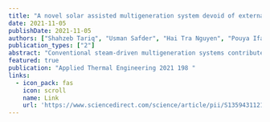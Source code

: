 ```yaml
---
title: "A novel solar assisted multigeneration system devoid of external utilities for drought adaptation considering water-exergy nexus analysis"
date: 2021-11-05
publishDate: 2021-11-05
authors: ["Shahzeb Tariq", "Usman Safder", "Hai Tra Nguyen", "Pouya Ifaei", "SungKu Heo", "ChangKyoo Yoo"]
publication_types: ["2"]
abstract: "Conventional steam-driven multigeneration systems contribute to environmental damage by losing significant freshwater and emitting greenhouse gases. Here, a novel solar-powered steam jet ejector-based multigeneration system independent of external cold utilities is proposed for climate change adaptation. A Rankine cycle, an organic Rankine cycle, and a reverse osmosis desalination unit are fully integrated for clean power, cooling, and freshwater production employing. The thermo-mathematical model was evaluated considering thermodynamic efficiencies, annual costs, exergorisk, and global warming potential in a stand-alone and comparative framework. The water utilization of the hot utility was compared with two traditional fossil fuels by conducting a water-exergy nexus analysis. The analytical results showed that most of the total exergy destruction (73%) occurred in the solar collectors. The proposed …"
featured: true
publication: "Applied Thermal Engineering 2021 198 "
links:
  - icon_pack: fas
    icon: scroll
    name: Link
    url: 'https://www.sciencedirect.com/science/article/pii/S1359431121009327'
---
```

